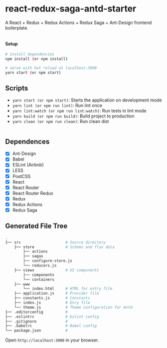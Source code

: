 # react-redux-saga-antd-starter

A React + Redux + Redux Actions + Redux Saga + Ant-Design frontend boilerplate.

```
```
#### Setup
```bash
# install dependencies
npm install (or npm install)

# serve with hot reload at localhost:3000
yarn start (or npm start)

```
## Scripts

- `yarn start (or npm start)`: Starts the application on development mode
- `yarn lint (or npm run lint)`: Run lint once
- `yarn lint:watch (or npm run lint:watch)`: Run tests in lint mode
- `yarn build (or npm run build)`: Build project to production
- `yarn clean (or npm run clean)`: Run clean dist

```
```
## Dependences

- [x] Ant-Design
- [x] Babel
- [x] ESLint (Airbnb)
- [x] LESS
- [x] PostCSS
- [x] React
- [x] React Router
- [x] React Router Redux
- [x] Redux
- [x] Redux Actions
- [x] Redux Saga

## Generated File Tree

```bash
.
├── src                    # Source directory
    ├── store              # Schems and flux data
        ├── actions
        ├── sagas
        ├── configure-store.js        
        └── reducers.js
    ├── views              # UI components
        ├── components
        └── containers
    ├── www
        └── index.html     # HTML for entry file
    ├── application.js     # Provider file
    ├── constants.js       # Constants
    ├── index.js           # Enry file
    └── theme.js           # Theme configuration for Antd
├── .editorconfig          #
├── .eslintrc              # Eslint config
├── .gitignore             #
├── .babelrc               # Babel config
└── package.json           #
```
Open `http://localhost:3000` in your browser.
